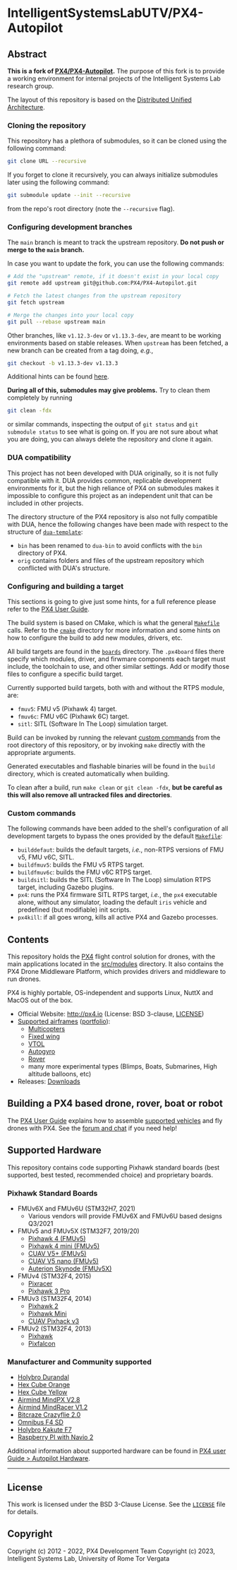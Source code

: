 # IntelligentSystemsLabUTV/PX4-Autopilot

## Abstract

**This is a fork of [PX4/PX4-Autopilot](https://github.com/PX4/PX4-Autopilot/tree/main).** The purpose of this fork is to provide a working environment for internal projects of the Intelligent Systems Lab research group.

The layout of this repository is based on the [Distributed Unified Architecture](https://github.com/IntelligentSystemsLabUTV/dua-template).

### Cloning the repository

This repository has a plethora of submodules, so it can be cloned using the following command:

```bash
git clone URL --recursive
```

If you forget to clone it recursively, you can always initialize submodules later using the following command:

```bash
git submodule update --init --recursive
```

from the repo's root directory (note the `--recursive` flag).

### Configuring development branches

The `main` branch is meant to track the upstream repository. **Do not push or merge to the `main` branch.**

In case you want to update the fork, you can use the following commands:

```bash
# Add the "upstream" remote, if it doesn't exist in your local copy
git remote add upstream git@github.com:PX4/PX4-Autopilot.git

# Fetch the latest changes from the upstream repository
git fetch upstream

# Merge the changes into your local copy
git pull --rebase upstream main
```

Other branches, like `v1.12.3-dev` or `v1.13.3-dev`, are meant to be working environments based on stable releases. When `upstream` has been fetched, a new branch can be created from a tag doing, *e.g.*,

```bash
git checkout -b v1.13.3-dev v1.13.3
```

Additional hints can be found [here](https://github.com/readme/guides/configure-git-environment).

**During all of this, submodules may give problems.** Try to clean them completely by running

```bash
git clean -fdx
```

or similar commands, inspecting the output of `git status` and `git submodule status` to see what is going on. If you are not sure about what you are doing, you can always delete the repository and clone it again.

### DUA compatibility

This project has not been developed with DUA originally, so it is not fully compatible with it. DUA provides common, replicable development environments for it, but the high reliance of PX4 on submodules makes it impossible to configure this project as an independent unit that can be included in other projects.

The directory structure of the PX4 repository is also not fully compatible with DUA, hence the following changes have been made with respect to the structure of [`dua-template`](https://github.com/IntelligentSystemsLabUTV/dua-template):

* `bin` has been renamed to `dua-bin` to avoid conflicts with the `bin` directory of PX4.
* `orig` contains folders and files of the upstream repository which conflicted with DUA's structure.

### Configuring and building a target

This sections is going to give just some hints, for a full reference please refer to the [PX4 User Guide](https://docs.px4.io/master/en/).

The build system is based on CMake, which is what the general [`Makefile`](Makefile) calls. Refer to the [`cmake`](cmake) directory for more information and some hints on how to configure the build to add new modules, drivers, etc.

All build targets are found in the [`boards`](boards) directory. The `.px4board` files there specify which modules, driver, and firwmare components each target must include, the toolchain to use, and other similar settings. Add or modify those files to configure a specific build target.

Currently supported build targets, both with and without the RTPS module, are:

* `fmuv5`: FMU v5 (Pixhawk 4) target.
* `fmuv6c`: FMU v6C (Pixhawk 6C) target.
* `sitl`: SITL (Software In The Loop) simulation target.

Build can be invoked by running the relevant [custom commands](#custom-commands) from the root directory of this repository, or by invoking `make` directly with the appropriate arguments.

Generated executables and flashable binaries will be found in the `build` directory, which is created automatically when building.

To clean after a build, run `make clean` or `git clean -fdx`, **but be careful as this will also remove all untracked files and directories**.

### Custom commands

The following commands have been added to the shell's configuration of all development targets to bypass the ones provided by the default [`Makefile`](Makefile):

* `builddefaut`: builds the default targets, *i.e.*, non-RTPS versions of FMU v5, FMU v6C, SITL.
* `buildfmuv5`: builds the FMU v5 RTPS target.
* `buildfmuv6c`: builds the FMU v6C RTPS target.
* `buildsitl`: builds the SITL (Software In The Loop) simulation RTPS target, including Gazebo plugins.
* `px4`: runs the PX4 firmware SITL RTPS target, *i.e.*, the `px4` executable alone, without any simulator, loading the default `iris` vehicle and predefined (but modifiable) init scripts.
* `px4kill`: if all goes wrong, kills all active PX4 and Gazebo processes.

## Contents

This repository holds the [PX4](http://px4.io) flight control solution for drones, with the main applications located in the [src/modules](https://github.com/PX4/PX4-Autopilot/tree/master/src/modules) directory. It also contains the PX4 Drone Middleware Platform, which provides drivers and middleware to run drones.

PX4 is highly portable, OS-independent and supports Linux, NuttX and MacOS out of the box.

* Official Website: <http://px4.io> (License: BSD 3-clause, [LICENSE](https://github.com/PX4/PX4-Autopilot/blob/master/LICENSE))
* [Supported airframes](https://docs.px4.io/master/en/airframes/airframe_reference.html) ([portfolio](http://px4.io/#airframes)):
  * [Multicopters](https://docs.px4.io/master/en/frames_multicopter/)
  * [Fixed wing](https://docs.px4.io/master/en/frames_plane/)
  * [VTOL](https://docs.px4.io/master/en/frames_vtol/)
  * [Autogyro](https://docs.px4.io/master/en/frames_autogyro/)
  * [Rover](https://docs.px4.io/master/en/frames_rover/)
  * many more experimental types (Blimps, Boats, Submarines, High altitude balloons, etc)
* Releases: [Downloads](https://github.com/PX4/PX4-Autopilot/releases)

## Building a PX4 based drone, rover, boat or robot

The [PX4 User Guide](https://docs.px4.io/master/en/) explains how to assemble [supported vehicles](https://docs.px4.io/master/en/airframes/airframe_reference.html) and fly drones with PX4.
See the [forum and chat](https://docs.px4.io/master/en/#support) if you need help!

## Supported Hardware

This repository contains code supporting Pixhawk standard boards (best supported, best tested, recommended choice) and proprietary boards.

### Pixhawk Standard Boards

* FMUv6X and FMUv6U (STM32H7, 2021)
  * Various vendors will provide FMUv6X and FMUv6U based designs Q3/2021
* FMUv5 and FMUv5X (STM32F7, 2019/20)
  * [Pixhawk 4 (FMUv5)](https://docs.px4.io/master/en/flight_controller/pixhawk4.html)
  * [Pixhawk 4 mini (FMUv5)](https://docs.px4.io/master/en/flight_controller/pixhawk4_mini.html)
  * [CUAV V5+ (FMUv5)](https://docs.px4.io/master/en/flight_controller/cuav_v5_plus.html)
  * [CUAV V5 nano (FMUv5)](https://docs.px4.io/master/en/flight_controller/cuav_v5_nano.html)
  * [Auterion Skynode (FMUv5X)](https://docs.px4.io/master/en/flight_controller/auterion_skynode.html)
* FMUv4 (STM32F4, 2015)
  * [Pixracer](https://docs.px4.io/master/en/flight_controller/pixracer.html)
  * [Pixhawk 3 Pro](https://docs.px4.io/master/en/flight_controller/pixhawk3_pro.html)
* FMUv3 (STM32F4, 2014)
  * [Pixhawk 2](https://docs.px4.io/master/en/flight_controller/pixhawk-2.html)
  * [Pixhawk Mini](https://docs.px4.io/master/en/flight_controller/pixhawk_mini.html)
  * [CUAV Pixhack v3](https://docs.px4.io/master/en/flight_controller/pixhack_v3.html)
* FMUv2 (STM32F4, 2013)
  * [Pixhawk](https://docs.px4.io/master/en/flight_controller/pixhawk.html)
  * [Pixfalcon](https://docs.px4.io/master/en/flight_controller/pixfalcon.html)

### Manufacturer and Community supported

* [Holybro Durandal](https://docs.px4.io/master/en/flight_controller/durandal.html)
* [Hex Cube Orange](https://docs.px4.io/master/en/flight_controller/cubepilot_cube_orange.html)
* [Hex Cube Yellow](https://docs.px4.io/master/en/flight_controller/cubepilot_cube_yellow.html)
* [Airmind MindPX V2.8](http://www.mindpx.net/assets/accessories/UserGuide_MindPX.pdf)
* [Airmind MindRacer V1.2](http://mindpx.net/assets/accessories/mindracer_user_guide_v1.2.pdf)
* [Bitcraze Crazyflie 2.0](https://docs.px4.io/master/en/complete_vehicles/crazyflie2.html)
* [Omnibus F4 SD](https://docs.px4.io/master/en/flight_controller/omnibus_f4_sd.html)
* [Holybro Kakute F7](https://docs.px4.io/master/en/flight_controller/kakutef7.html)
* [Raspberry PI with Navio 2](https://docs.px4.io/master/en/flight_controller/raspberry_pi_navio2.html)

Additional information about supported hardware can be found in [PX4 user Guide > Autopilot Hardware](https://docs.px4.io/master/en/flight_controller/).

---

## License

This work is licensed under the BSD 3-Clause License. See the [`LICENSE`](LICENSE) file for details.

## Copyright

Copyright (c) 2012 - 2022, PX4 Development Team
Copyright (c) 2023, Intelligent Systems Lab, University of Rome Tor Vergata
